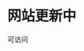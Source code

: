 <!DOCTYPE html>
<html lang="zh-cn">
<head>
    <meta charset="UTF-8">
    <meta name="viewport" content="width=device-width, initial-scale=1.0">
</head>
<body>
    <h1>
        网站更新中
    </h1>
    <p>
        可访问<a href="https://setdy.github.io"></a>
    </p>
</body>
</html>
